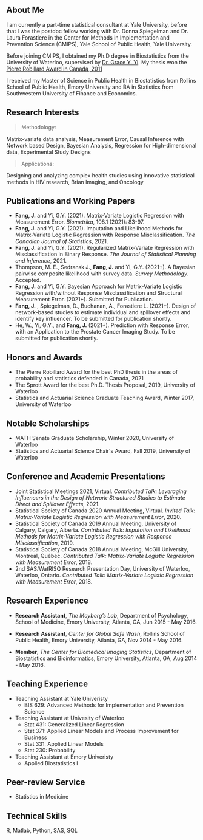 ## About Me

I am currently a part-time statistical consultant at Yale University, before that I was the postdoc fellow working with Dr. Donna Spiegelman and Dr. Laura Forastiere in the Center for Methods in Implementation and Prevention Science (CMIPS), Yale School of Public Health, Yale University.

Before joining CMIPS, I obtained my Ph.D degree in Biostatistics from the University of Waterloo, supervised by [Dr. Grace Y. Yi](https://www.uwo.ca/stats/people/bios/Yi,%20Grace.html).  My thesis won the [Pierre Robillard Award in Canada, 2011](https://ssc.ca/en/awards/2021/junhan-fang-pierre-robillard-award-2021)

I received my Master of Science in Public Health in Biostatistics from Rollins School of Public Health, Emory University and BA in Statistics from Southwestern University of Finance and Economics.

## Research Interests

> Methodology:

Matrix-variate data analysis, Measurement Error, Causal Inference with Network based Design, Bayesian Analysis, Regression for High-dimensional data, Experimental Study Designs




>Applications: 

Designing and analyzing complex health studies using innovative statistical methods in HIV research, Brian Imaging, and Oncology




## Publications and Working Papers


*  **Fang, J.** and Yi, G.Y. (2021). Matrix-Variate Logistic Regression with Measurement Error. _Biometrika_, 108.1 (2021): 83-97.
*  **Fang, J.** and Yi, G.Y. (2021). Imputation and Likelihood Methods for Matrix-Variate Logistic Regression with Response Misclassification. _The Canadian Journal of Statistics_, 2021.
 * **Fang, J.** and Yi, G.Y. (2021). Regularized Matrix-Variate Regression with Misclassification in Binary Response. _The Journal of Statistical Planning and Inference_, 2021.
*  Thompson, M. E., Sedransk J., **Fang, J.** and Yi, G.Y. (2021+). A Bayesian pairwise composite likelihood with survey data. _Survey Methodology_. Accepted.
*  **Fang, J.** and Yi, G.Y. Bayesian Approach for Matrix-Variate Logistic Regression with/without Response Misclassification and Structural Measurement Error. (2021+). Submitted for Publication.
*  **Fang, J.** , Spiegelman, D., Buchanan, A.,  Forastiere L. (2021+).  Design of network-based studies to estimate individual and spillover effects and identify key influencer. To be submitted for publication shortly.
*  He, W., Yi, G.Y., and **Fang, J.** (2021+). Prediction with Response Error, with an Application to the Prostate Cancer Imaging Study. To be submitted for publication shortly.





## Honors and Awards

* The Pierre Robillard Award for the best PhD thesis in the areas of probability and statistics defended in Canada, 2021
* The Sprott Award for the best Ph.D. Thesis Proposal, 2019, University of Waterloo
* Statistics and Actuarial Science Graduate Teaching Award, Winter 2017, University of Waterloo


## Notable Scholarships

* MATH Senate Graduate Scholarship, Winter 2020, University of Waterloo
* Statistics and Actuarial Science Chair's Award, Fall 2019, University of Waterloo







## Conference and Academic Presentations

* Joint Statistical Meetings 2021, Virtual. _Contributed Talk: Leveraging Influencers in the Design of Network-Structured Studies to Estimate Direct and Spillover Effects_, 2021.
* Statistical Society of Canada 2020 Annual Meeting, Virtual. _Invited Talk: Matrix-Variate Logistic Regression with Measurement Error_, 2020. 
* Statistical Society of Canada 2019 Annual Meeting, University of Calgary, Calgary, Alberta. _Contributed Talk: Imputation and Likelihood Methods for Matrix-Variate Logistic Regression with Response Misclassification_, 2019. 
* Statistical Society of Canada 2018 Annual Meeting, McGill University, Montreal, Québec. _Contributed Talk: Matrix-Variate Logistic Regression with Measurement Error_, 2018.
* 2nd SAS/WatRISQ Research Presentation Day, University of Waterloo, Waterloo, Ontario. _Contributed Talk: Matrix-Variate Logistic Regression with Measurement Error_, 2018.





## Research Experience


* **Research Assistant**, _The Mayberg’s Lab_, Department of Psychology, School of Medicine, Emory University, Atlanta, GA, Jun 2015 - May 2016.

* **Research Assistant**, _Center for Global Safe Wash_, Rollins School of Public Health, Emory University, Atlanta, GA, Nov 2014 - May 2016.

* **Member**, _The Center for Biomedical Imaging Statistics_, Department of Biostatistics and Bioinformatics, Emory University, Atlanta, GA, Aug 2014 - May 2016.




## Teaching Experience
- Teaching Assistant at Yale Univeristy
  - BIS 629: Advanced Methods for Implementation and Prevention Science
- Teaching Assistant at Univesity of Waterloo
  - Stat 431: Generalized Linear Regression
  - Stat 371: Applied Linear Models and Process Improvement for Business
  - Stat 331: Applied Linear Models
  - Stat 230: Probability
- Teaching Assistant at Emory Univeristy
  - Applied Biostatistics I


## Peer-review Service

* Statistics in Medicine

## Technical Skills

R, Matlab, Python, SAS, SQL





